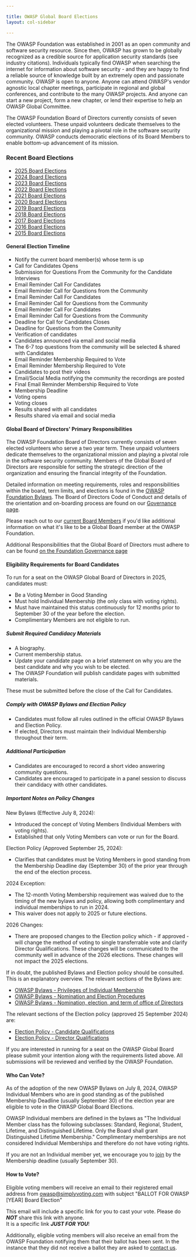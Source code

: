 ```yaml
---

title: OWASP Global Board Elections
layout: col-sidebar

---
```


The OWASP Foundation was established in 2001 as an open community and software security resource. Since then, OWASP has 
grown to be globally recognized as a credible source for application security standards (see industry citations). Individuals 
typically find OWASP when searching the internet for information about software security - and they are happy to find a 
reliable source of knowledge built by an extremely open and passionate community. OWASP is open to anyone. Anyone can attend 
OWASP's vendor agnostic local chapter meetings, participate in regional and global conferences, and contribute to the many 
OWASP projects. And anyone can start a new project, form a new chapter, or lend their expertise to help an OWASP Global Committee.

The OWASP Foundation Board of Directors currently consists of seven elected volunteers. These unpaid volunteers dedicate 
themselves to the organizational mission and playing a pivotal role in the software security community. OWASP conducts democratic 
elections of its Board Members to enable bottom-up advancement of its mission.

### Recent Board Elections
<!-- todo: change this to read from elections -->

* [2025 Board Elections](2025_elections)
* [2024 Board Elections](2024_elections)
* [2023 Board Elections](2023_elections)
* [2022 Board Elections](2022_elections)
* [2021 Board Elections](2021_elections)
* [2020 Board Elections](2020_elections)
* [2019 Board Elections](2019_elections)
* [2018 Board Elections](2018_elections)
* [2017 Board Elections](2017_elections)
* [2016 Board Elections](2016_elections)
* [2015 Board Elections](2015_elections)

#### General Election Timeline

* Notify the current board member(s) whose term is up
* Call for Candidates Opens
* Submission for Questions From the Community for the Candidate Interviews
* Email Reminder Call For Candidates
* Email Reminder Call for Questions from the Community
* Email Reminder Call For Candidates
* Email Reminder Call for Questions from the Community
* Email Reminder Call For Candidates
* Email Reminder Call for Questions from the Community
* Deadline for Call for Candidates Closes
* Deadline for Questions from the Community
* Verification of candidates
* Candidates announced via email and social media
* The 6-7 top questions from the community will be selected & shared with Candidates
* Email Reminder Membership Required to Vote
* Email Reminder Membership Required to Vote
* Candidates to post their videos
* Email/Social Media notifying the community the recordings are posted
* Final Email Reminder Membership Required to Vote
* Membership Deadline
* Voting opens
* Voting closes
* Results shared with all candidates
* Results shared via email and social media

#### Global Board of Directors' Primary Responsibilities

The OWASP Foundation Board of Directors currently consists of seven elected volunteers who serve a two year term. These unpaid volunteers dedicate themselves to the organizational mission and playing a pivotal role in the software security community. Members of the Global Board of Directors are responsible for setting the strategic direction of the organization and ensuring the financial integrity of the Foundation.

Detailed information on meeting requirements, roles and responsibilities within the board, term limits, and elections is found in the [OWASP Foundation Bylaws](https://policy.owasp.org/legal/bylaws).  The Board of Directors Code of Conduct and details of the orientation and on-boarding process are found on our [Governance page](https://owasp.org/governance/).

Please reach out to our [current Board Members](https://board.owasp.org/#div-board) if you'd like additional information on what it's like to be a Global Board member at the OWASP Foundation.

Additional Responsibilities that the Global Board of Directors must adhere to can be found [on the Foundation Governance page](https://owasp.org/governance/)

<!-- May need to include some representation of this  '''[[OWASP Board History|Board History]]''' -->

#### Eligibility Requirements for Board Candidates

To run for a seat on the OWASP Global Board of Directors in 2025, candidates must:

* Be a Voting Member in Good Standing
* Must hold Individual Membership (the only class with voting rights).
* Must have maintained this status continuously for 12 months prior to September 30 of the year before the election.
* Complimentary Members are not eligible to run.

##### Submit Required Candidacy Materials

* A biography.
* Current membership status.
* Update your candidate page on a brief statement on why you are the best candidate and why you wish to be elected.
* The OWASP Foundation will publish candidate pages with submitted materials.

These must be submitted before the close of the Call for Candidates.

##### Comply with OWASP Bylaws and Election Policy

* Candidates must follow all rules outlined in the official OWASP Bylaws and Election Policy.
* If elected, Directors must maintain their Individual Membership throughout their term.

##### Additional Participation

* Candidates are encouraged to record a short video answering community questions.
* Candidates are encouraged to participate in a panel session to discuss their candidacy with other candidates.

##### Important Notes on Policy Changes

New Bylaws (Effective July 8, 2024):

* Introduced the concept of Voting Members (Individual Members with voting rights).
* Established that only Voting Members can vote or run for the Board.

Election Policy (Approved September 25, 2024):

* Clarifies that candidates must be Voting Members in good standing from the Membership Deadline day (September 30) of the prior year through the end of the election process.

2024 Exception:

* The 12-month Voting Membership requirement was waived due to the timing of the new bylaws and policy, allowing both complimentary and individual memberships to run in 2024.
* This waiver does not apply to 2025 or future elections.

2026 Changes:

* There are proposed changes to the Election policy which - if approved - will change the method of voting to single transferrable vote and clarify Director Qualifications. These changes will be communicated to the community well in advance of the 2026 elections. These changes will not impact the 2025 elections.

If in doubt, the published Bylaws and Election policy should be consulted. This is an explanatory overview. The relevant sections of the Bylaws are:

* [OWASP Bylaws - Privileges of Individual Membership](https://policy.owasp.org/legal/bylaws#section-23-privileges-of-individual-membership)
* [OWASP Bylaws - Nomination and Election Procedures](https://policy.owasp.org/legal/bylaws#section-312-nomination-and-election-procedures)
* [OWASP Bylaws - Nomination, election, and term of office of Directors](https://policy.owasp.org/legal/bylaws#section-43-nomination-election-and-term-of-office-of-directors)

The relevant sections of the Election policy (approved 25 September 2024) are:

* [Election Policy - Candidate Qualifications](https://policy.owasp.org/legal/elections#candidate-qualifications)
* [Election Policy - Director Qualifications](https://policy.owasp.org/legal/elections#director-qualifications)

If you are interested in running for a seat on the OWASP Global Board please submit your intention along with the requirements listed above. All submissions will be reviewed and verified by the OWASP Foundation.

#### Who Can Vote?

As of the adoption of the new OWASP Bylaws on July 8, 2024, OWASP Individual Members who are in good standing as of the published Membership Deadline (usually September 30) of the election year are eligible to vote in the OWASP Global Board Elections.

OWASP Individual members are defined in the bylaws as "The Individual Member class has the following subclasses: Standard, Regional, Student, Lifetime, and Distinguished Lifetime. Only the Board shall grant Distinguished Lifetime Membership." Complimentary memberships are not considered Individual Memberships and therefore do not have voting rights.

If you are not an Individual member yet, we encourage you to [join](https://members.owasp.org) by the Membership deadline (usually September 30).

#### How to Vote?

Eligible voting members will receive an email to their registered email address from owasp@simplyvoting.com with subject
"BALLOT FOR OWASP [YEAR] Board Election"

This email will include a specific link for you to cast your vote.  Please do ***NOT*** share this link with anyone.  
It is a specific link ***JUST FOR YOU***!

Additionally, eligible voting members will also receive an email from the OWASP Foundation notifying them that their ballot has 
been sent. In the instance that they did not receive a ballot they are asked to [contact us](https://owasporg.atlassian.net/servicedesk/customer/portal/7/group/18/create/72).
